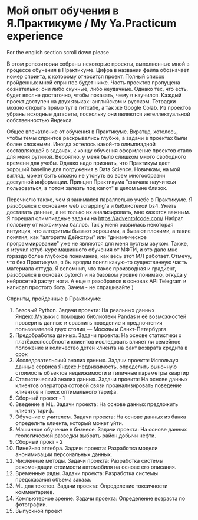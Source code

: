 # Мой опыт обучения в Я.Практикуме / My Ya.Practicum experience
For the english section scroll down please

В этом репозитории собраны некоторые проекты, выполненные мной в процессе обучения в Практикуме. Цифра в названии файла обозначает номер спринта, к которому относится проект. Полный список пройденных мной спринтов будет ниже. Часть проектов пропущена сознательно: они либо скучные, либо неудачные. Однако тех, что есть, будет вполне достаточно, чтобы показать, чему я научился. Каждый проект доступен на двух языках: английском и русском. Тетрадки можно открыть прямо тут в гитхабе, а так же Google Colab. Из проектов убраны исходные датасеты, поскольку они являются интеллектуальной собственностью Яндекса.

Общее впечатление от обучения в Практикуме. Вкратце, хотелось, чтобы темы спринтов раскрывались глубже, а задачи в проектах были более сложными. Иногда хотелось какой-то олимпиадной составляющей в задачах, к концу обучения оформление проектов стало для меня рутиной. Вероятно, у меня было слишком много свободного времени для учебы. Однако надо признать, что Практикум дает хороший baseline для погружения в Data Science. Новичкам, на мой взгляд, может быть сложно не утонуть во всем многообразии доступной информации. Принцип Практикума "сначала научитсья пользоваться, а потом залезть под капот" в целом мне близок.

Перечислю также, чем я занимался параллельно учебе в Практикуме. Я разобрался c основами web scrapping'а и библиотекой bs4. Уметь доставать данные, а не только их анализировать, мне кажется важным. Я порешал олимпиадные задачи на https://adventofcode.com/ Набрал половину от максимума баллов. Так у меня развилась некоторая интуиция, что алгоритмы бывают хорошими, а бывают плохими, а такие понятия, как "алгоритм Дейкстры" или "динамическое программирование" уже не являются для меня пустым звуком. Также, я изучил ютуб-курс машинного обучения от МФТИ, и это дало мне гораздо более глубокое понимание, как весь этот МЛ работает. Отмечу, что без Практикума, я бы врядли понял какую-то существенную часть материала оттуда. Я вспомнил, что такое производная и градиент, разобрался в основах pytorch и на базовом уровне понимаю, откуда у нейросетей растут ноги. А еще я разобрался в основах API Telegram и написал простого бота. Зачем - не спрашивайте )

Спринты, пройденные в Практикуме:

1. Базовый Python. Задачи проекта: На реальных данных Яндекс.Музыки c помощью библиотеки Pandas и её возможностей проверить данные и сравнить поведение и предпочтения пользователей двух столиц — Москвы и Санкт-Петербурга.
2. Предобработка данных. Задачи проекта: На основе статистики о платёжеспособности клиентов исследовать влияет ли семейное положение и количество детей клиента на факт возврата кредита в срок
3. Исследовательский анализ данных. Задачи проекта: Используя данные сервиса Яндекс.Недвижимость, определить рыночную стоимость объектов недвижимости и типичные параметры квартир
4. Статистический анализ данных. Задачи проекта: На основе данных клиентов оператора сотовой связи проанализировать поведение клиентов и поиск оптимального тарифа.
5. Сборный проект - 1
6. Введение в ML. Задачи проекта: На основе данных предложить клиенту тариф.
7. Обучение с учителем. Задачи проекта: На основе данных из банка определить клиента, который может уйти.
8. Машинное обучение в бизнесе. Задачи проекта: На основе данных геологической разведки выбрать район добычи нефти.
9. Сборный прокт - 2
10. Линейная алгебра. Задачи проекта: Разработка модели анонимизации персональных данных.
11. Численные методы. Задачи проекта: Разработка системы рекомендации стоимости автомобиля на основе его описания.
12. Временные ряды. Задачи проекта: Разработка системы предсказания объема заказа.
13. ML для текстов. Задачи проекта: Определение токсичности комментариев.
14. Компьютерное зрение. Задачи проекта: Определение возраста по фотографии.
15. Выпускной проект
